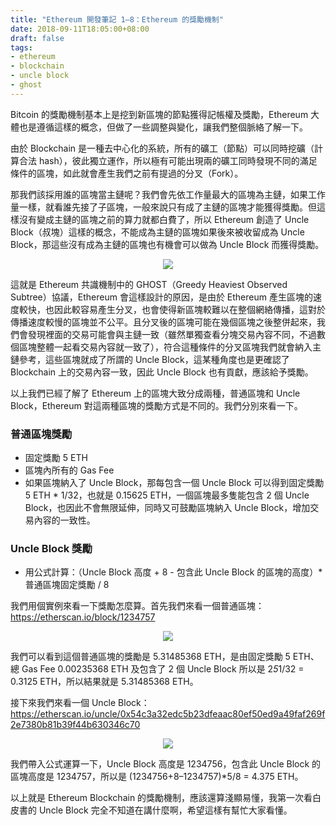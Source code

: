 ```yaml
---
title: "Ethereum 開發筆記 1–8：Ethereum 的獎勵機制"
date: 2018-09-11T18:05:00+08:00
draft: false
tags:
- ethereum
- blockchain
- uncle block
- ghost
---
```


Bitcoin 的獎勵機制基本上是挖到新區塊的節點獲得記帳權及獎勵，Ethereum 大體也是遵循這樣的概念，但做了一些調整與變化，讓我們整個脈絡了解一下。

由於 Blockchain 是一種去中心化的系統，所有的礦工（節點）可以同時挖礦（計算合法 hash），彼此獨立運作，所以極有可能出現兩的礦工同時發現不同的滿足條件的區塊，如此就會產生我們之前有提過的分叉（Fork）。

那我們該採用誰的區塊當主鏈呢？我們會先依工作量最大的區塊為主鏈，如果工作量一樣，就看誰先接了子區塊，一般來說只有成了主鏈的區塊才能獲得獎勵。但這樣沒有變成主鏈的區塊之前的算力就都白費了，所以 Ethereum 創造了 Uncle Block（叔塊）這樣的概念，不能成為主鏈的區塊如果後來被收留成為 Uncle Block，那這些沒有成為主鏈的區塊也有機會可以做為 Uncle Block 而獲得獎勵。

<p style="text-align:center">
    <img src="/images/ethereum/ethereum-1-8-01.png">
</p>

這就是 Ethereum 共識機制中的 GHOST（Greedy Heaviest Observed Subtree）協議，Ethereum 會這樣設計的原因，是由於 Ethereum 產生區塊的速度較快，也因此較容易產生分叉，也會使得新區塊較難以在整個網絡傳播，這對於傳播速度較慢的區塊並不公平。且分叉後的區塊可能在幾個區塊之後整併起來，我們會發現裡面的交易可能會與主鏈一致（雖然單獨查看分塊交易內容不同，不過數個區塊整體一起看交易內容就一致了），符合這種條件的分叉區塊我們就會納入主鏈參考，這些區塊就成了所謂的 Uncle Block，這某種角度也是更確認了 Blockchain 上的交易內容一致，因此 Uncle Block 也有貢獻，應該給予獎勵。

以上我們已經了解了 Ethereum 上的區塊大致分成兩種，普通區塊和 Uncle Block，Ethereum 對這兩種區塊的獎勵方式是不同的。我們分別來看一下。

### 普通區塊獎勵

- 固定獎勵 5 ETH
- 區塊內所有的 Gas Fee
- 如果區塊納入了 Uncle Block，那每包含一個 Uncle Block 可以得到固定獎勵 5 ETH * 1/32，也就是 0.15625 ETH，一個區塊最多隻能包含 2 個 Uncle Block，也因此不會無限延伸，同時又可鼓勵區塊納入 Uncle Block，增加交易內容的一致性。

### Uncle Block 獎勵

- 用公式計算：（Uncle Block 高度 + 8 - 包含此 Uncle Block 的區塊的高度）* 普通區塊固定獎勵 / 8

我們用個實例來看一下獎勵怎麼算。首先我們來看一個普通區塊：https://etherscan.io/block/1234757

<p style="text-align:center">
    <img src="/images/ethereum/ethereum-1-8-02.png">
</p>

我們可以看到這個普通區塊的獎勵是 5.31485368 ETH，是由固定獎勵 5 ETH、總 Gas Fee 0.00235368 ETH 及包含了 2 個 Uncle Block 所以是 2*5*1/32 = 0.3125 ETH，所以結果就是 5.31485368 ETH。

接下來我們來看一個 Uncle Block：https://etherscan.io/uncle/0x54c3a32edc5b23dfeaac80ef50ed9a49faf269f2e7380b81b39f44b630346c70

<p style="text-align:center">
    <img src="/images/ethereum/ethereum-1-8-03.png">
</p>

我們帶入公式運算一下，Uncle Block 高度是 1234756，包含此 Uncle Block 的區塊高度是 1234757，所以是 (1234756+8–1234757)*5/8 = 4.375 ETH。

以上就是 Ethereum Blockchain 的獎勵機制，應該還算淺顯易懂，我第一次看白皮書的 Uncle Block 完全不知道在講什麼啊，希望這樣有幫忙大家看懂。
